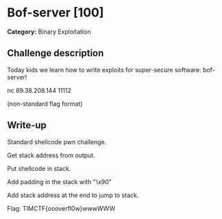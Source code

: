 # Bof-server [100]
**Category:** Binary Exploitation 
## Challenge description
Today kids we learn how to write exploits for super-secure software: bof-server!

nc 89.38.208.144 11112

(non-standard flag format)

## Write-up
Standard shellcode pwn challenge.

Get stack address from output.

Put shellcode in stack.

Add padding in the stack with "\x90"

Add stack address at the end to jump to stack.

Flag: TIMCTF{oooverfl0w}wwwWWW

